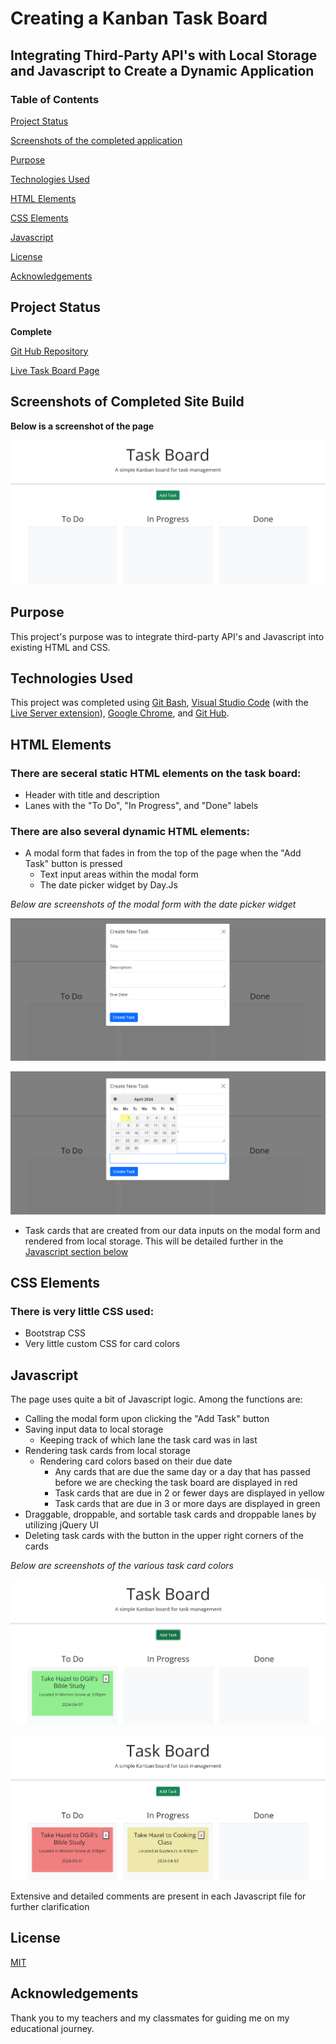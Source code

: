 # Creating a Kanban Task Board

## Integrating Third-Party API's with Local Storage and Javascript to Create a Dynamic Application

### Table of Contents

[Project Status](#project-status)

[Screenshots of the completed application](#screenshots-of-completed-site-build)

[Purpose](#purpose)

[Technologies Used](#technologies-used)

[HTML Elements](#html-elements)

[CSS Elements](#css-elements)

[Javascript](#javascript)

[License](#license)

[Acknowledgements](#acknowledgements)

## Project Status

**Complete**

[Git Hub Repository](https://github.com/aaguimond/module05-challenge-task-board-refactor)

[Live Task Board Page](https://aaguimond.github.io/module05-challenge-task-board-refactor/)

## Screenshots of Completed Site Build

**Below is a screenshot of the page**

![a screenshot of the task board page](/assets/screenshots/KanbanTaskBoardClean.png?raw=true)

## Purpose

This project's purpose was to integrate third-party API's and Javascript into existing HTML and CSS.

## Technologies Used

This project was completed using [Git Bash](https://git-scm.com/about), [Visual Studio Code](https://code.visualstudio.com/) (with the [Live Server extension](https://marketplace.visualstudio.com/items?itemName=ritwickdey.LiveServer)), [Google Chrome](https://www.google.com/chrome/), and [Git Hub](https://github.com/).

## HTML Elements

### There are seceral static HTML elements on the task board:

* Header with title and description
* Lanes with the "To Do", "In Progress", and "Done" labels

### There are also several dynamic HTML elements:

* A modal form that fades in from the top of the page when the "Add Task" button is pressed
    * Text input areas within the modal form
    * The date picker widget by Day.Js

*Below are screenshots of the modal form with the date picker widget*

![a screenshot of the task board modal form](/assets/screenshots/KanbanTaskBoardModalForm.png?raw=true)

![a screenshot of the task board modal form with date picker](/assets/screenshots/KanbanTaskBoardModalFormDatePicker.png?raw=true)

* Task cards that are created from our data inputs on the modal form and rendered from local storage. This will be detailed further in the [Javascript section below](#javascript)

## CSS Elements

### There is very little CSS used:

* Bootstrap CSS 
* Very little custom CSS for card colors

## Javascript

The page uses quite a bit of Javascript logic. Among the functions are:

* Calling the modal form upon clicking the "Add Task" button
* Saving input data to local storage
    * Keeping track of which lane the task card was in last
* Rendering task cards from local storage
    * Rendering card colors based on their due date
        * Any cards that are due the same day or a day that has passed before we are checking the task board are displayed in red
        * Task cards that are due in 2 or fewer days are displayed in yellow
        * Task cards that are due in 3 or more days are displayed in green
* Draggable, droppable, and sortable task cards and droppable lanes by utilizing jQuery UI
* Deleting task cards with the button in the upper right corners of the cards

*Below are screenshots of the various task card colors*

![a screenshot of the task board with a task that is due at a later date](/assets/screenshots/KanbanTaskBoardToDoTaskDueLater.png?raw=true)

![a screenshot of the task board with a task that is overdue and a task that is due soon](/assets/screenshots/KanbanTaskBoardTasksOverdueAndDueSoon.png?raw=true)

Extensive and detailed comments are present in each Javascript file for further clarification

## License

[MIT](https://opensource.org/license/mit)

## Acknowledgements

Thank you to my teachers and my classmates for guiding me on my educational journey.